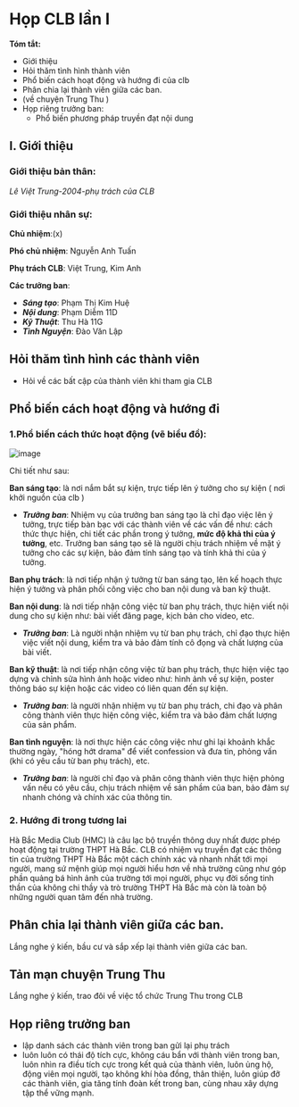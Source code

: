 # Họp CLB lần I

**Tóm tắt:**
- Giới thiệu
- Hỏi thăm tình hình thành viên
- Phổ biến cách hoạt động và hướng đi của clb
- Phân chia lại thành viên giữa các ban.
- (về chuyện Trung Thu )
- Họp riêng trưởng ban:
  - Phổ biến phương pháp truyền đạt nội dung


## I. Giới thiệu
### Giới thiệu bản thân:
*Lê Việt Trung-2004-phụ trách của CLB*

### Giới thiệu nhân sự:
**Chủ nhiệm**:(x)

**Phó chủ nhiệm**: Nguyễn Anh Tuấn

**Phụ trách CLB**: Việt Trung, Kim Anh

**Các trưởng ban**:
- ***Sáng tạo***: Phạm Thị Kim Huệ
- ***Nội dung***: Phạm Diễm 11D
- ***Kỹ Thuật***: Thu Hà 11G
- ***Tình Nguyện***: Đào Văn Lập 

## Hỏi thăm tình hình các thành viên
- Hỏi về các bất cập của thành viên khi tham gia CLB

## Phổ biến cách hoạt động và hướng đi
### 1.Phổ biến cách thức hoạt động (vẽ biểu đồ):  

![image](https://user-images.githubusercontent.com/89530449/188741819-6ef7085e-8d7c-4259-8954-0f610c4975c7.png)

Chi tiết như sau:

**Ban sáng tạo**: là nơi nắm bắt sự kiện, trực tiếp lên ý tưởng cho sự kiện ( nơi khởi nguồn của clb )
- ***Trưởng ban***: Nhiệm vụ của trưởng ban sáng tạo là chỉ đạo việc lên ý tưởng, trực tiếp bàn bạc với các thành viên về các vấn đề như: cách thức thực hiện, chi tiết các phần trong ý tưởng, **mức độ khả thi của ý tưởng**, etc. Trưởng ban sáng tạo sẽ là người chịu trách nhiệm về mặt ý tưởng cho các sự kiện, bảo đảm tính sáng tạo và tính khả thi của ý tưởng.

**Ban phụ trách**: là nơi tiếp nhận ý tưởng từ ban sáng tạo, lên kế hoạch thực hiện ý tưởng và phân phối công việc cho ban nội dung và ban kỹ thuật.

**Ban nội dung**: là nơi tiếp nhận công việc từ ban phụ trách, thực hiện viết nội dung cho sự kiện như: bài viết đăng page, kịch bản cho video, etc.
- ***Trưởng ban***: Là người nhận nhiệm vụ từ ban phụ trách, chỉ đạo thực hiện việc viết nội dung, kiểm tra và bảo đảm tính cô đọng và chất lượng của bài viết.

**Ban kỹ thuật**: là nơi tiếp nhận công việc từ ban phụ trách, thực hiện việc tạo dựng và chỉnh sửa hình ảnh hoặc video như: hình ảnh về sự kiện, poster thông báo sự kiện hoặc các video có liên quan đến sự kiện.
- ***Trưởng ban***: là người nhận nhiệm vụ từ ban phụ trách, chi đạo và phân công thành viên thực hiện công việc, kiểm tra và bảo đảm chất lượng của sản phẩm.

**Ban tình nguyện**: là nơi thực hiện các công việc như ghi lại khoảnh khắc thường ngày, "hóng hớt drama" để viết confession và đưa tin, phỏng vấn (khi có yêu cầu từ ban phụ trách), etc.
- ***Trưởng ban***: là người chỉ đạo và phân công thành viên thực hiện phỏng vấn nếu có yêu cầu, chịu trách nhiệm về sản phầm của ban, bảo đảm sự nhanh chóng và chính xác của thông tin.

### 2. Hướng đi trong tương lai
Hà Bắc Media Club (HMC) là câu lạc bộ truyền thông duy nhất được phép hoạt động tại trường THPT Hà Bắc. CLB có nhiệm vụ truyền đạt các thông tin của trường THPT Hà Bắc một cách chính xác và nhanh nhất tới mọi người, mang sứ mệnh giúp mọi người hiểu hơn về nhà trường cũng như góp phần quảng bá hình ảnh của trường tới mọi người, phục vụ đời sống tinh thần của không chi thầy và trò trường THPT Hà Bắc mà còn là toàn bộ những người quan tâm đến nhà trường.

## Phân chia lại thành viên giữa các ban.
Lắng nghe ý kiến, bầu cư và sắp xếp lại thành viên giữa các ban.

## Tản mạn chuyện Trung Thu
Lắng nghe ý kiến, trao đôi về việc tổ chức Trung Thu trong CLB

## Họp riêng trưởng ban

- lập danh sách các thành viên trong ban gửi lại phụ trách
- luôn luôn có thái độ tích cực, không cáu bẩn với thành viên trong ban, luôn nhìn ra điều tích cực trong kết quả của thành viên, luôn ủng hộ, động viên mọi người, tạo không khí hòa đồng, thân thiện, luôn giúp đỡ các thành viên, gia tăng tính đoàn kết trong ban, cùng nhau xây dựng tập thể vững mạnh.
